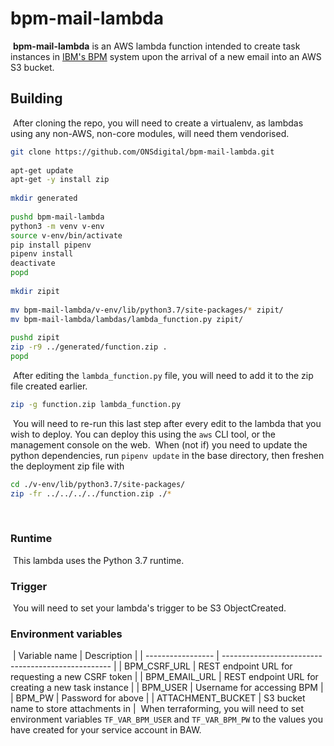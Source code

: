 # bpm-mail-lambda
​
**bpm-mail-lambda** is an AWS lambda function intended to create task instances in [IBM's BPM](https://www.ibm.com/Automation/BPM‎) system upon the arrival of a new email into an AWS S3 bucket.
​
## Building
​
After cloning the repo, you will need to create a virtualenv, as lambdas using any non-AWS, non-core modules, will need them vendorised.
​
```sh
git clone https://github.com/ONSdigital/bpm-mail-lambda.git
​
apt-get update
apt-get -y install zip
​
mkdir generated
​
pushd bpm-mail-lambda
python3 -m venv v-env
source v-env/bin/activate
pip install pipenv
pipenv install
deactivate
popd
​
mkdir zipit
​
mv bpm-mail-lambda/v-env/lib/python3.7/site-packages/* zipit/
mv bpm-mail-lambda/lambdas/lambda_function.py zipit/
​
pushd zipit
zip -r9 ../generated/function.zip .
popd
```
​
After editing the `lambda_function.py` file, you will need to add it to the zip file created earlier.
​
```sh
zip -g function.zip lambda_function.py
```
​
You will need to re-run this last step after every edit to the lambda that you wish to deploy. You can deploy this using the `aws` CLI tool, or the management console on the web.
​
When (not if) you need to update the python dependencies, run `pipenv update` in the base directory, then freshen the deployment zip file with
​
```sh
cd ./v-env/lib/python3.7/site-packages/
zip -fr ../../../../function.zip ./*
```
​
### Runtime
​
This lambda uses the Python 3.7 runtime.
​
### Trigger
​
You will need to set your lambda's trigger to be S3 ObjectCreated.
​
### Environment variables
​
| Variable name     | Description                                        |
| ----------------- | -------------------------------------------------- |
| BPM_CSRF_URL      | REST endpoint URL for requesting a new CSRF token  |
| BPM_EMAIL_URL     | REST endpoint URL for creating a new task instance |
| BPM_USER          | Username for accessing BPM                         |
| BPM_PW            | Password for above                                 |
| ATTACHMENT_BUCKET | S3 bucket name to store attachments in             |
​
When terraforming, you will need to set environment variables `TF_VAR_BPM_USER` and `TF_VAR_BPM_PW` to the values you have created for your service account in BAW.